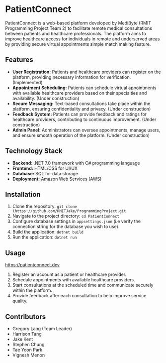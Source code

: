 # PatientConnect

PatientConnect is a web-based platform developed by MediByte (RMIT Programming Project Team 2) to facilitate remote medical consultations between patients and healthcare professionals. 
The platform aims to improve healthcare access for individuals in remote and underserved areas by providing secure virtual appointments simple match making feature.

## Features

- **User Registration:** Patients and healthcare providers can register on the platform, providing necessary information for verification. (Implemented)
- **Appointment Scheduling:** Patients can schedule virtual appointments with available healthcare providers based on their specialties and availability. (Under construction)
- **Secure Messaging:** Text-based consultations take place within the platform, ensuring confidentiality and privacy. (Under construction)
- **Feedback System:** Patients can provide feedback and ratings for healthcare providers, contributing to continuous improvement. (Under construction)
- **Admin Panel:** Administrators can oversee appointments, manage users, and ensure smooth operation of the platform. (Under construction)

## Technology Stack

- **Backend:** .NET 7.0 framework with C# programming language
- **Frontend:** HTML/CSS for UI/UX
- **Database:** SQL for data storage
- **Deployment:** Amazon Web Services (AWS)

## Installation

1. Clone the repository: `git clone (https://github.com/RMITJake/ProgrammingProject.git`
2. Navigate to the project directory: `cd PatientConnect`
3. Configure database settings in `appsettings.json` (i.e verify the connection string for the database you wish to use)
4. Build the application: `dotnet build`
5. Run the application: `dotnet run`

## Usage

https://patientconnect.dev

1. Register an account as a patient or healthcare provider.
2. Schedule appointments with available healthcare providers.
3. Start consultations at the scheduled time and communicate securely within the platform.
4. Provide feedback after each consultation to help improve service quality.

## Contributors

- Gregory Lang (Team Leader)
- Harrison Tang
- Jake Kent
- Stephen Chung
- Tae Yoon Park
- Vignesh Menon
